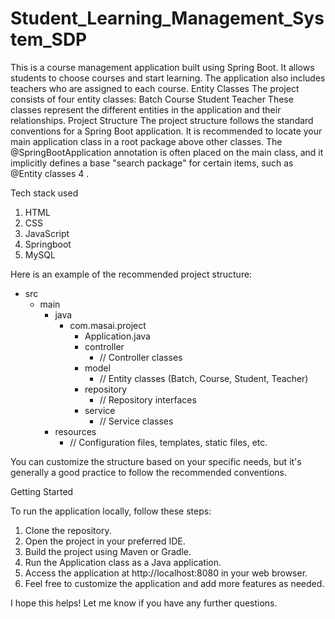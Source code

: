 # Student_Learning_Management_System_SDP
This is a course management application built using Spring Boot. It allows students to choose courses and start learning. The application also includes teachers who are assigned to each course.
Entity Classes
The project consists of four entity classes:
Batch
Course
Student
Teacher
These classes represent the different entities in the application and their relationships.
Project Structure
The project structure follows the standard conventions for a Spring Boot application. It is recommended to locate your main application class in a root package above other classes. The @SpringBootApplication annotation is often placed on the main class, and it implicitly defines a base "search package" for certain items, such as @Entity classes
4
.

Tech stack used

1. HTML
2. CSS
3. JavaScript
4. Springboot
5. MySQL

Here is an example of the recommended project structure:


- src
  - main
    - java
      - com.masai.project
        - Application.java
        - controller
          - // Controller classes
        - model
          - // Entity classes (Batch, Course, Student, Teacher)
        - repository
          - // Repository interfaces
        - service
          - // Service classes
    - resources
      - // Configuration files, templates, static files, etc.

You can customize the structure based on your specific needs, but it's generally a good practice to follow the recommended conventions.



Getting Started

To run the application locally, follow these steps:

1. Clone the repository.
2. Open the project in your preferred IDE.
3. Build the project using Maven or Gradle.
4. Run the Application class as a Java application.
5. Access the application at http://localhost:8080 in your web browser.
6. Feel free to customize the application and add more features as needed.


I hope this helps! Let me know if you have any further questions.
